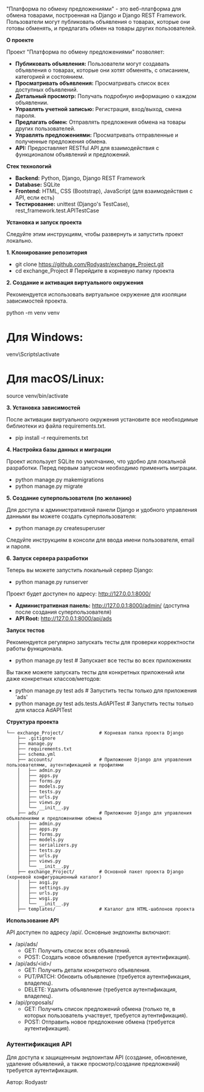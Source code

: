"Платформа по обмену предложениями" - это веб-платформа для обмена товарами, построенная на Django и Django REST Framework. Пользователи могут публиковать объявления о товарах, которые они готовы обменять, и предлагать обмен на товары других пользователей.

**О проекте**

Проект "Платформа по обмену предложениями" позволяет:

* **Публиковать объявления:** Пользователи могут создавать объявления о товарах, которые они хотят обменять, с описанием, категорией и состоянием.  
* **Просматривать объявления:** Просматривать список всех доступных объявлений.  
* **Детальный просмотр:** Получать подробную информацию о каждом объявлении.  
* **Управлять учетной записью:** Регистрация, вход/выход, смена пароля.  
* **Предлагать обмен:** Отправлять предложения обмена на товары других пользователей.  
* **Управлять предложениями:** Просматривать отправленные и полученные предложения обмена.  
* **API:** Предоставляет RESTful API для взаимодействия с функционалом объявлений и предложений.

**Стек технологий**

* **Backend:** Python, Django, Django REST Framework  
* **Database:** SQLite 
* **Frontend:** HTML, CSS (Bootstrap), JavaScript (для взаимодействия с API, если есть)  
* **Тестирование:** unittest (Django's TestCase), rest_framework.test.APITestCase

**Установка и запуск проекта**

Следуйте этим инструкциям, чтобы развернуть и запустить проект локально.

**1. Клонирование репозитория**

* git clone https://github.com/Rodyastr/exchange_Project.git 
* cd exchange_Project # Перейдите в корневую папку проекта

**2. Создание и активация виртуального окружения**

Рекомендуется использовать виртуальное окружение для изоляции зависимостей проекта.

python -m venv venv  
# Для Windows:  
venv\Scripts\activate  
# Для macOS/Linux:  
source venv/bin/activate

**3. Установка зависимостей**

После активации виртуального окружения установите все необходимые библиотеки из файла requirements.txt.

* pip install -r requirements.txt

**4. Настройка базы данных и миграции**

Проект использует SQLite по умолчанию, что удобно для локальной разработки. Перед первым запуском необходимо применить миграции.

* python manage.py makemigrations
* python manage.py migrate

**5. Создание суперпользователя (по желанию)**

Для доступа к административной панели Django и удобного управления данными вы можете создать суперпользователя:

* python manage.py createsuperuser

Следуйте инструкциям в консоли для ввода имени пользователя, email и пароля.

**6. Запуск сервера разработки**

Теперь вы можете запустить локальный сервер Django:

* python manage.py runserver

Проект будет доступен по адресу: http://127.0.0.1:8000/

* **Административная панель:** http://127.0.0.1:8000/admin/ (доступна после создания суперпользователя)  
* **API Root:** http://127.0.0.1:8000/api/ads

**Запуск тестов**

Рекомендуется регулярно запускать тесты для проверки корректности работы функционала.

* python manage.py test # Запускает все тесты во всех приложениях

Вы также можете запускать тесты для конкретных приложений или даже конкретных классов/методов:

* python manage.py test ads                 # Запустить тесты только для приложения 'ads'  
* python manage.py test ads.tests.AdAPITest # Запустить тесты только для класса AdAPITest

**Структура проекта**
```
└── exchange_Project/             # Корневая папка проекта Django
    ├── .gitignore                
    ├── manage.py                 
    ├── requirements.txt         
    ├── schema.yml                
    ├── accounts/                 # Приложение Django для управления пользователями, аутентификацией и профилями
    │   ├── admin.py              
    │   ├── apps.py               
    │   ├── forms.py              
    │   ├── models.py            
    │   ├── tests.py              
    │   ├── urls.py               
    │   ├── views.py              
    │   └── __init__.py           
    ├── ads/                      # Приложение Django для управления объявлениями и предложениями обмена
    │   ├── admin.py              
    │   ├── apps.py               
    │   ├── forms.py              
    │   ├── models.py             
    │   ├── serializers.py        
    │   ├── tests.py              
    │   ├── urls.py               
    │   ├── views.py              
    │   └── __init__.py           
    ├── exchange_Project/         # Основной пакет проекта Django (корневой конфигурационный каталог)
    │   ├── asgi.py               
    │   ├── settings.py           
    │   ├── urls.py               
    │   ├── wsgi.py               
    │   └── __init__.py           
    ├── templates/                # Каталог для HTML-шаблонов проекта
```

**Использование API**

API доступен по адресу /api/. Основные эндпоинты включают:

* /api/ads/  
  * GET: Получить список всех объявлений.  
  * POST: Создать новое объявление (требуется аутентификация).  
* /api/ads/\<id\>/  
  * GET: Получить детали конкретного объявления.  
  * PUT/PATCH: Обновить объявление (требуется аутентификация, владелец).  
  * DELETE: Удалить объявление (требуется аутентификация, владелец).  
* /api/proposals/  
  * GET: Получить список предложений обмена (только те, в которых пользователь участвует, требуется аутентификация).  
  * POST: Отправить новое предложение обмена (требуется аутентификация).

### **Аутентификация API**

Для доступа к защищенным эндпоинтам API (создание, обновление, удаление объявлений, а также просмотр/создание предложений) требуется аутентификация. 

Автор: Rodyastr
